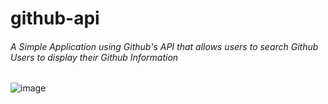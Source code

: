 # github-api

###### A Simple Application using Github's API that allows users to search Github Users to display their Github Information

![image](https://cloud.githubusercontent.com/assets/11309303/17123149/61ffc4b8-5296-11e6-88e2-9aa4683e4a17.png)
